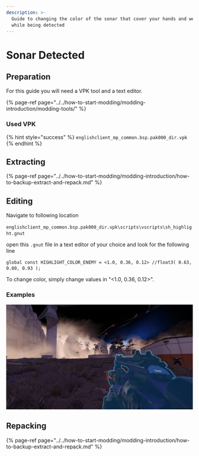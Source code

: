 ```yaml
---
description: >-
  Guide to changing the color of the sonar that cover your hands and weapon
  while being detected
---
```


# Sonar Detected

## Preparation

For this guide you will need a VPK tool and a text editor.

{% page-ref page="../../how-to-start-modding/modding-introduction/modding-tools/" %}

### Used VPK

{% hint style="success" %}
`englishclient_mp_common.bsp.pak000_dir.vpk`
{% endhint %}

## Extracting

{% page-ref page="../../how-to-start-modding/modding-introduction/how-to-backup-extract-and-repack.md" %}

## Editing

Navigate to following location

`englishclient_mp_common.bsp.pak000_dir.vpk\scripts\vscripts\sh_highlight.gnut`

open this `.gnut` file in a text editor of your choice and look for the following line

```text
global const HIGHLIGHT_COLOR_ENEMY = <1.0, 0.36, 0.12> //float3( 0.63, 0.80, 0.93 );
```

To change color, simply change values in "&lt;1.0, 0.36, 0.12&gt;".

### Examples

![global const HIGHLIGHT\_COLOR\_ENEMY = &amp;lt;0.2, 0.7, 0.9&amp;gt;](../../.gitbook/assets/titanfall-2-screenshot-2021.02.24-19.05.12.92.png)

## Repacking

{% page-ref page="../../how-to-start-modding/modding-introduction/how-to-backup-extract-and-repack.md" %}

